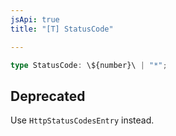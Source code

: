 ```yaml
---
jsApi: true
title: "[T] StatusCode"

---
```

```ts
type StatusCode: \${number}\ | "*";
```

## Deprecated

Use `HttpStatusCodesEntry` instead.
